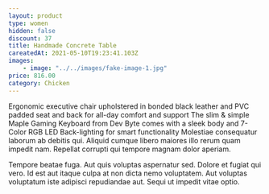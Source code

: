 ```yaml
---
layout: product
type: women
hidden: false
discount: 37
title: Handmade Concrete Table
careatedAt: 2021-05-10T19:23:41.103Z
images:
    - image: "../../images/fake-image-1.jpg"
price: 816.00
category: Chicken
---
```

Ergonomic executive chair upholstered in bonded black leather and PVC padded seat and back for all-day comfort and support
The slim & simple Maple Gaming Keyboard from Dev Byte comes with a sleek body and 7- Color RGB LED Back-lighting for smart functionality
Molestiae consequatur laborum ab debitis qui. Aliquid cumque libero maiores illo rerum quam impedit nam. Repellat corrupti qui tempore magnam dolor aperiam.
 Tempore beatae fuga. Aut quis voluptas aspernatur sed. Dolore et fugiat qui vero. Id est aut itaque culpa at non dicta nemo voluptatem. Aut voluptas voluptatum iste adipisci repudiandae aut. Sequi ut impedit vitae optio.
